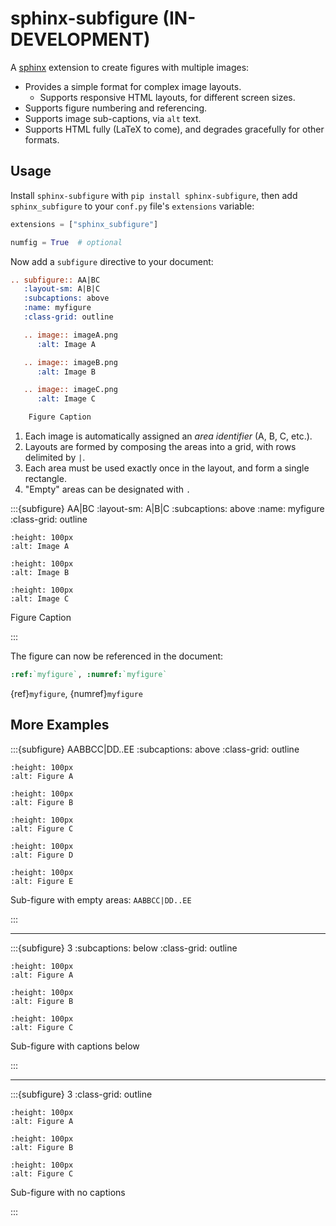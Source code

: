 # sphinx-subfigure (IN-DEVELOPMENT)

A [sphinx](https://www.sphinx-doc.org) extension to create figures with multiple images:

- Provides a simple format for complex image layouts.
  - Supports responsive HTML layouts, for different screen sizes.
- Supports figure numbering and referencing.
- Supports image sub-captions, via `alt` text.
- Supports HTML fully (LaTeX to come), and degrades gracefully for other formats.

## Usage

Install `sphinx-subfigure` with `pip install sphinx-subfigure`,
then add `sphinx_subfigure` to your `conf.py` file's `extensions` variable:

```python
extensions = ["sphinx_subfigure"]

numfig = True  # optional
```

Now add a `subfigure` directive to your document:

```restructuredtext
.. subfigure:: AA|BC
   :layout-sm: A|B|C
   :subcaptions: above
   :name: myfigure
   :class-grid: outline

   .. image:: imageA.png
      :alt: Image A

   .. image:: imageB.png
      :alt: Image B

   .. image:: imageC.png
      :alt: Image C

    Figure Caption
```

1. Each image is automatically assigned an *area identifier* (A, B, C, etc.).
2. Layouts are formed by composing the areas into a grid, with rows delimited by `|`.
3. Each area must be used exactly once in the layout, and form a single rectangle.
4. "Empty" areas can be designated with `.`

:::{subfigure} AA|BC
:layout-sm: A|B|C
:subcaptions: above
:name: myfigure
:class-grid: outline

```{image} _static/A.png
:height: 100px
:alt: Image A
```

```{image} _static/B.png
:height: 100px
:alt: Image B
```

```{image} _static/C.png
:height: 100px
:alt: Image C
```

Figure Caption

:::

The figure can now be referenced in the document:

```restructuredtext
:ref:`myfigure`, :numref:`myfigure`
```

{ref}`myfigure`, {numref}`myfigure`

## More Examples

:::{subfigure} AABBCC|DD..EE
:subcaptions: above
:class-grid: outline

```{image} _static/A.png
:height: 100px
:alt: Figure A
```

```{image} _static/B.png
:height: 100px
:alt: Figure B
```

```{image} _static/C.png
:height: 100px
:alt: Figure C
```

```{image} _static/D.png
:height: 100px
:alt: Figure D
```

```{image} _static/E.png
:height: 100px
:alt: Figure E
```

Sub-figure with empty areas: `AABBCC|DD..EE`

:::

---

:::{subfigure} 3
:subcaptions: below
:class-grid: outline

```{image} _static/A.png
:height: 100px
:alt: Figure A
```

```{image} _static/B.png
:height: 100px
:alt: Figure B
```

```{image} _static/C.png
:height: 100px
:alt: Figure C
```

Sub-figure with captions below

:::

---

:::{subfigure} 3
:class-grid: outline

```{image} _static/A.png
:height: 100px
:alt: Figure A
```

```{image} _static/B.png
:height: 100px
:alt: Figure B
```

```{image} _static/C.png
:height: 100px
:alt: Figure C
```

Sub-figure with no captions

:::

